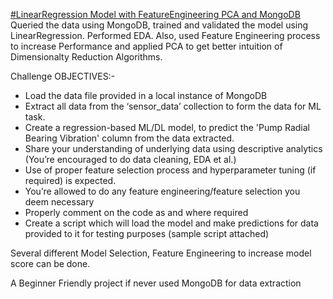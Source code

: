 [#LinearRegression Model with FeatureEngineering PCA and MongoDB](https://github.com/rafipatel/LinearRegression-Model-with-EDA-FeatureEngineering-PCA-and-MongoDB)
Queried the data using MongoDB, trained and validated the model using LinearRegression. Performed EDA. Also, used Feature Engineering process to increase Performance and applied PCA to get better intuition of Dimensionalty Reduction Algorithms.

Challenge OBJECTIVES:-
- Load the data file provided in a local instance of MongoDB
- Extract all data from the ‘sensor_data’ collection to form the data for ML task.
- Create a regression-based ML/DL model, to predict the 'Pump Radial Bearing Vibration' column from the data extracted.
- Share your understanding of underlying data using descriptive analytics (You’re encouraged to do data cleaning, EDA et al.)
- Use of proper feature selection process and hyperparameter tuning (if required) is expected. 
- You’re allowed to do any feature engineering/feature selection you deem necessary
- Properly comment on the code as and where required
- Create a script which will load the model and make predictions for data provided to it for testing purposes (sample script attached)


Several different Model Selection, Feature Engineering to increase model score can be done.

A Beginner Friendly project if never used MongoDB for data extraction
